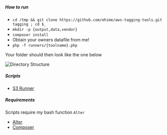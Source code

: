 ##### How to run

 - `cd /tmp && git clone https://github.com/ehime/aws-tagging-tools.git tagging ; cd $_`
 - `mkdir -p {output,data,vendor}`
 - `composer install`
 - Obtain your owners datafile from me!
 - `php -f runners/{toolname}.php`

Your folder should then look like the one below

![Directory Structure](https://github.com/ehime/aws-tagging-tools/blob/master/assets/dirstruct.png=444x245)

##### Scripts

 - [S3 Runner](https://github.com/ehime/aws-tagging-tools/blob/master/runners/s3-bucket.php)
 
 
##### Requirements

Scripts require my bash function `Alter`

 - [Alter](https://gist.github.com/ehime/11533e945c4e1eec3e13438592bb00f7)
 - [Composer](https://getcomposer.org/download/)